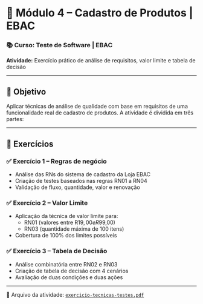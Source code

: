 # 🧾 Módulo 4 – Cadastro de Produtos | EBAC

### 📚 Curso: Teste de Software | EBAC  
**Atividade:** Exercício prático de análise de requisitos, valor limite e tabela de decisão

---

## 🎯 Objetivo

Aplicar técnicas de análise de qualidade com base em requisitos de uma funcionalidade real de cadastro de produtos. A atividade é dividida em três partes:

---

## 🧪 Exercícios

### ✅ Exercício 1 – Regras de negócio
- Análise das RNs do sistema de cadastro da Loja EBAC
- Criação de testes baseados nas regras RN01 a RN04
- Validação de fluxo, quantidade, valor e renovação

### ✅ Exercício 2 – Valor Limite
- Aplicação da técnica de valor limite para:
  - RN01 (valores entre R$19,00 e R$99,00)
  - RN03 (quantidade máxima de 100 itens)
- Cobertura de 100% dos limites possíveis

### ✅ Exercício 3 – Tabela de Decisão
- Análise combinatória entre RN02 e RN03
- Criação de tabela de decisão com 4 cenários
- Avaliação de duas condições e duas ações

---

📄 Arquivo da atividade: [`exercicio-tecnicas-testes.pdf`](./exercicio-tecnicas-testes.pdf)
